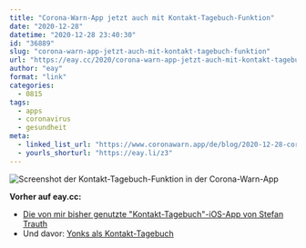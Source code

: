 ```yaml
---
title: "Corona-Warn-App jetzt auch mit Kontakt-Tagebuch-Funktion"
date: "2020-12-28"
datetime: "2020-12-28 23:40:30"
id: "36889"
slug: "corona-warn-app-jetzt-auch-mit-kontakt-tagebuch-funktion"
url: "https://eay.cc/2020/corona-warn-app-jetzt-auch-mit-kontakt-tagebuch-funktion/"
author: "eay"
format: "link"
categories:
  - 0815
tags:
  - apps
  - coronavirus
  - gesundheit
meta:
  - linked_list_url: "https://www.coronawarn.app/de/blog/2020-12-28-corona-warn-app-version-1-10/"
  - yourls_shorturl: "https://eay.li/z3"
---
```


![Screenshot der Kontakt-Tagebuch-Funktion in der Corona-Warn-App](https://eay.cc/uploads/2020/cwa-kontakttagebuch.png)

**Vorher auf eay.cc:**

- [Die von mir bisher genutzte "Kontakt-Tagebuch"-iOS-App von Stefan Trauth](https://eay.cc/2020/kontakt-tagebuch-als-kostenlose-ios-app/)
- Und davor: [Yonks als Kontakt-Tagebuch](https://eay.cc/2020/yonks-als-corona-kontakttagebuch-app/)
